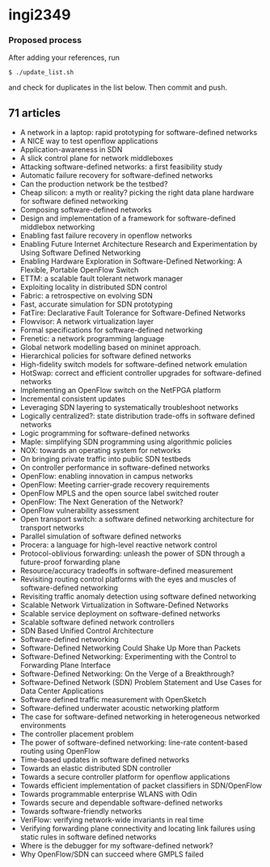 ingi2349
========

### Proposed process

After adding your references, run

    $ ./update_list.sh

and check for duplicates in the list below.
Then commit and push.

## 71 articles
* A network in a laptop: rapid prototyping for software-defined networks
* A NICE way to test openflow applications
* Application-awareness in SDN
* A slick control plane for network middleboxes
* Attacking software-defined networks: a first feasibility study
* Automatic failure recovery for software-defined networks
* Can the production network be the testbed?
* Cheap silicon: a myth or reality? picking the right data plane hardware for software defined networking
* Composing software-defined networks
* Design and implementation of a framework for software-defined middlebox networking
* Enabling fast failure recovery in openflow networks
* Enabling Future Internet Architecture Research and Experimentation by Using Software Defined Networking
* Enabling Hardware Exploration in Software-Defined Networking: A Flexible, Portable OpenFlow Switch
* ETTM: a scalable fault tolerant network manager
* Exploiting locality in distributed SDN control
* Fabric: a retrospective on evolving SDN
* Fast, accurate simulation for SDN prototyping
* FatTire: Declarative Fault Tolerance for Software-Defined Networks
* Flowvisor: A network virtualization layer
* Formal specifications for software-defined networking
* Frenetic: a network programming language
* Global network modelling based on mininet approach.
* Hierarchical policies for software defined networks
* High-fidelity switch models for software-defined network emulation
* HotSwap: correct and efficient controller upgrades for software-defined networks
* Implementing an OpenFlow switch on the NetFPGA platform
* Incremental consistent updates
* Leveraging SDN layering to systematically troubleshoot networks
* Logically centralized?: state distribution trade-offs in software defined networks
* Logic programming for software-defined networks
* Maple: simplifying SDN programming using algorithmic policies
* NOX: towards an operating system for networks
* On bringing private traffic into public SDN testbeds
* On controller performance in software-defined networks
* OpenFlow: enabling innovation in campus networks
* OpenFlow: Meeting carrier-grade recovery requirements
* OpenFlow MPLS and the open source label switched router
* OpenFlow: The Next Generation of the Network?
* OpenFlow vulnerability assessment
* Open transport switch: a software defined networking architecture for transport networks
* Parallel simulation of software defined networks
* Procera: a language for high-level reactive network control
* Protocol-oblivious forwarding: unleash the power of SDN through a future-proof forwarding plane
* Resource/accuracy tradeoffs in software-defined measurement
* Revisiting routing control platforms with the eyes and muscles of software-defined networking
* Revisiting traffic anomaly detection using software defined networking
* Scalable Network Virtualization in Software-Defined Networks
* Scalable service deployment on software-defined networks
* Scalable software defined network controllers
* SDN Based Unified Control Architecture
* Software-defined networking
* Software-Defined Networking Could Shake Up More than Packets
* Software-Defined Networking: Experimenting with the Control to Forwarding Plane Interface
* Software-Defined Networking: On the Verge of a Breakthrough?
* Software-Defined Network (SDN) Problem Statement and Use Cases for Data Center Applications
* Software defined traffic measurement with OpenSketch
* Software-defined underwater acoustic networking platform
* The case for software-defined networking in heterogeneous networked environments
* The controller placement problem
* The power of software-defined networking: line-rate content-based routing using OpenFlow
* Time-based updates in software defined networks
* Towards an elastic distributed SDN controller
* Towards a secure controller platform for openflow applications
* Towards efficient implementation of packet classifiers in SDN/OpenFlow
* Towards programmable enterprise WLANS with Odin
* Towards secure and dependable software-defined networks
* Towards software-friendly networks
* VeriFlow: verifying network-wide invariants in real time
* Verifying forwarding plane connectivity and locating link failures using static rules in software defined networks
* Where is the debugger for my software-defined network?
* Why OpenFlow/SDN can succeed where GMPLS failed
